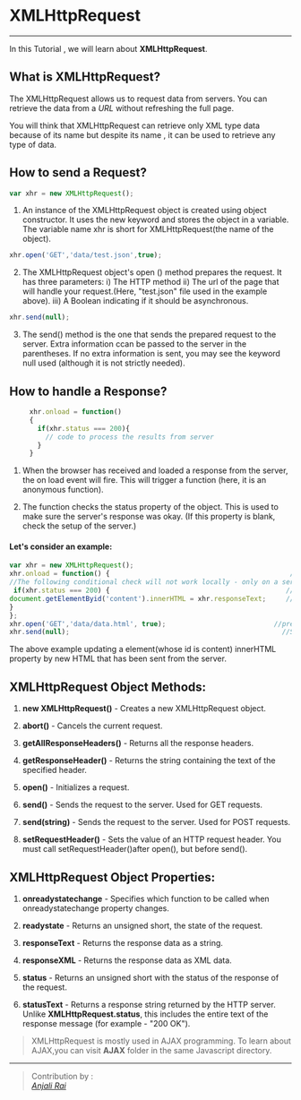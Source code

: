 # XMLHttpRequest
---

In this Tutorial , we will learn about  **XMLHttpRequest**.

## What is  XMLHttpRequest?

The XMLHttpRequest allows us to request data from servers. You can retrieve the data from a *URL* without refreshing the full page.

You will think that XMLHttpRequest can retrieve only XML type data because of its name but despite its name , it can be used to retrieve any type of data.


## How to send a Request?

```js
var xhr = new XMLHttpRequest();
 ```

1. An instance of the XMLHttpRequest object is created using object constructor. It uses the new keyword and stores the object in a variable. The variable name xhr is short for  XMLHttpRequest(the name of the object).

```js
xhr.open('GET','data/test.json',true);
```     

2. The XMLHttpRequest object's open () method prepares the request. It has three parameters:
i) The HTTP method
ii) The url of the page that will handle your request.(Here, "test.json" file used in the example above).
iii) A Boolean indicating if it should be asynchronous.


```js
xhr.send(null);
```
3. The send() method is the one that sends the prepared request to the server. Extra information ccan be passed to the server in the parentheses. If no extra information is sent, you may see the keyword null used (although it is not strictly needed).


## How to handle a Response?


```js
     xhr.onload = function()
     {
       if(xhr.status === 200){
         // code to process the results from server
       }     
     }
 ```
1. When the browser has received and loaded a response from the server, the on load event will fire. This will trigger a function (here, it is an anonymous function).

2. The function checks the status property of the object. This is used to make sure the server's response was okay. (If this property is blank, check the setup of the server.)


#### Let's consider an example:

```js
var xhr = new XMLHttpRequest();                                         // Create XMLHttpRequest object
xhr.onload = function() {                                             // When response has loaded
//The following conditional check will not work locally - only on a server
 if(xhr.status === 200) {                                            // If server status was ok
document.getElementByid('content').innerHTML = xhr.responseText;     //Update
}
};
xhr.open('GET','data/data.html', true);                           //prepare the request
xhr.send(null);                                                     //Send the request
```

The above example updating a element(whose id is content) innerHTML property by new HTML that has been sent from the server.

## XMLHttpRequest Object Methods:


1. **new XMLHttpRequest()** - Creates a new XMLHttpRequest object.

1. **abort()** - Cancels the current request.

1. **getAllResponseHeaders()** - Returns all the response headers.

1. **getResponseHeader()** - Returns the string containing the text of the specified header.

1. **open()** - Initializes a request.

1. **send()** - Sends the request to the server. Used for GET requests.

1. **send(string)** - Sends the request to the server. Used for POST requests.

1. **setRequestHeader()** - Sets the value of an HTTP request header. You must call setRequestHeader()after open(), but before send().

## XMLHttpRequest Object Properties:

1. **onreadystatechange** - Specifies which function to be called when onreadystatechange property changes.

1. **readystate** - Returns an unsigned short, the state of the request.

1. **responseText** - Returns the response data as a string.

1. **responseXML** - Returns the response data as XML data.

1. **status** - Returns an unsigned short with the status of the response of the request.

1. **statusText** - Returns a response string returned by the HTTP server. Unlike **XMLHttpRequest.status**, this includes the entire text of the response message (for example - "200 OK").

> XMLHttpRequest is mostly used in AJAX programming. To learn about AJAX,you can visit **AJAX** folder in the same Javascript directory.
---
> Contribution by :  
> <cite>[Anjali Rai](https://github.com/anjalirai12)</cite>
